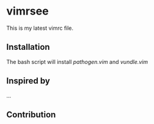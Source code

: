 # vimrsee
This is my latest vimrc file.

## Installation
The bash script will install *pathogen.vim* and *vundle.vim*


## Inspired by
...

## Contribution
